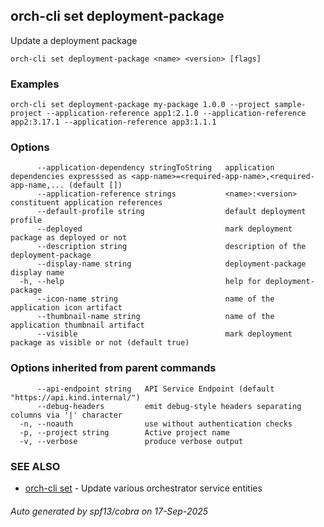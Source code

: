 ## orch-cli set deployment-package

Update a deployment package

```
orch-cli set deployment-package <name> <version> [flags]
```

### Examples

```
orch-cli set deployment-package my-package 1.0.0 --project sample-project --application-reference app1:2.1.0 --application-reference app2:3.17.1 --application-reference app3:1.1.1
```

### Options

```
      --application-dependency stringToString   application dependencies expresssed as <app-name>=<required-app-name>,<required-app-name,... (default [])
      --application-reference strings           <name>:<version> constituent application references
      --default-profile string                  default deployment profile
      --deployed                                mark deployment package as deployed or not
      --description string                      description of the deployment-package
      --display-name string                     deployment-package display name
  -h, --help                                    help for deployment-package
      --icon-name string                        name of the application icon artifact
      --thumbnail-name string                   name of the application thumbnail artifact
      --visible                                 mark deployment package as visible or not (default true)
```

### Options inherited from parent commands

```
      --api-endpoint string   API Service Endpoint (default "https://api.kind.internal/")
      --debug-headers         emit debug-style headers separating columns via '|' character
  -n, --noauth                use without authentication checks
  -p, --project string        Active project name
  -v, --verbose               produce verbose output
```

### SEE ALSO

* [orch-cli set](orch-cli_set.md)	 - Update various orchestrator service entities

###### Auto generated by spf13/cobra on 17-Sep-2025
